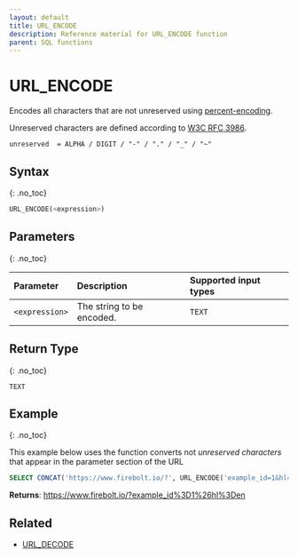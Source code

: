 ```yaml
---
layout: default
title: URL_ENCODE
description: Reference material for URL_ENCODE function
parent: SQL functions
---
```


# URL\_ENCODE

Encodes all characters that are not unreserved using [percent-encoding](https://en.wikipedia.org/wiki/Percent-encoding).

Unreserved characters are defined according to [W3C RFC 3986](https://www.rfc-editor.org/rfc/rfc3986.html).

```
unreserved  = ALPHA / DIGIT / "-" / "." / "_" / "~"
```

## Syntax
{: .no_toc}

```sql
URL_ENCODE(<expression>)
```

## Parameters
{: .no_toc}

| Parameter | Description                |Supported input types |
| :--------- | :------------------------ | :--------------------|
| `<expression>` | The string to be encoded. | `TEXT` |

## Return Type
{: .no_toc}

`TEXT`

## Example
{: .no_toc}

This example below uses the function converts not _unreserved characters_ that appear in the parameter section of the URL

```sql
SELECT CONCAT('https://www.firebolt.io/?', URL_ENCODE('example_id=1&hl=en'));
```

**Returns**: https://www.firebolt.io/?example_id%3D1%26hl%3Den

## Related

* [URL_DECODE](url_decode.md)

